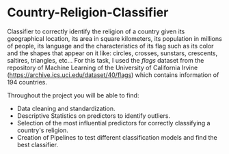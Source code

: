 # Country-Religion-Classifier
Classifier to correctly identify the religion of a country given its geographical location, its area in square kilometers, its population in millions of people, its language and the characteristics of its flag such as its color and the shapes that appear on it like: circles, crosses, sunstars, crescents, saltires, triangles, etc... For this task, I used the *flags* dataset from the repository of Machine Learning of the University of California Irvine (https://archive.ics.uci.edu/dataset/40/flags) which contains information of 194 countries.

Throughout the project you will be able to find:

* Data cleaning and standardization.
* Descriptive Statistics on predictors to identify outliers.
* Selection of the most influential predictors for correctly classifying a country's religion.
* Creation of Pipelines to test different classification models and find the best classifier.

